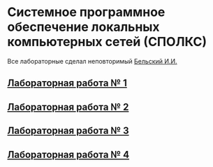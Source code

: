 # Системное программное обеспечение локальных компьютерных сетей (СПОЛКС)

Все лабораторные сделал неповторимый [Бельский И.И.](https://github.com/BotPiypiy)
## [Лабораторная работа № 1](https://github.com/andrejHurynovic/bsuirLabs/tree/main/term7/СПОЛКС/СПОЛКС%2C%20ЛР%20№%201)
## [Лабораторная работа № 2](https://github.com/andrejHurynovic/bsuirLabs/tree/main/term7/СПОЛКС/СПОЛКС%2C%20ЛР%20№%202)
## [Лабораторная работа № 3](https://github.com/andrejHurynovic/bsuirLabs/tree/main/term7/СПОЛКС/СПОЛКС%2C%20ЛР%20№%203)
## [Лабораторная работа № 4](https://github.com/andrejHurynovic/bsuirLabs/tree/main/term7/СПОЛКС/СПОЛКС%2C%20ЛР%20№%204)
